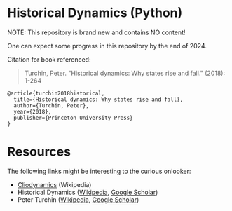 # Historical Dynamics (Python)

NOTE: This repository is brand new and contains NO content!

One can expect some progress in this repository by the end of 2024.

<!-- ![Historical Dynamics by Peter Turchin](https://github.com/AFg6K7h4fhy2/historical-dynamics-py/raw/main/assets/images/hist_dyn_book_cover.png){ width=75% } -->

Citation for book referenced:

> Turchin, Peter. "Historical dynamics: Why states rise and fall." (2018): 1-264

```
@article{turchin2018historical,
  title={Historical dynamics: Why states rise and fall},
  author={Turchin, Peter},
  year={2018},
  publisher={Princeton University Press}
}
```

# Resources

The following links might be interesting to the curious onlooker:

* [Cliodynamics](https://en.wikipedia.org/wiki/Cliodynamics) (Wikipedia)
* Historical Dynamics ([Wikipedia](https://en.wikipedia.org/wiki/Historical_dynamics), [Google Scholar](https://scholar.google.com/scholar?oi=bibs&hl=en&cites=5475738240378484555&as_sdt=5))
* Peter Turchin ([Wikipedia](https://en.wikipedia.org/wiki/Peter_Turchin), [Google Scholar](https://scholar.google.com/citations?user=W0C05zIAAAAJ&hl=en&oi=ao))
